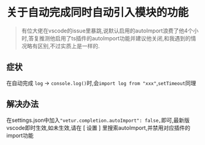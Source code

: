 # 关于自动完成同时自动引入模块的功能
> 有位大佬在vscode的issue里暴跳,说默认启用的autoImport浪费了他4个小时,答复推测他启用了ts插件的autoImport功能并建议他关闭,和我遇到的情况略有区别,不过实质上是一样的.

## 症状
在自动完成 `log` -> `console.log()`时,会`import log from "xxx"`,`setTimeout`同理

## 解决办法
在settings.json中加入`"vetur.completion.autoImport": false,`即可,最新版vscode即时生效,如未生效,请在 [ 设置 ] 里搜索autoImport,并禁用对应插件的import功能

